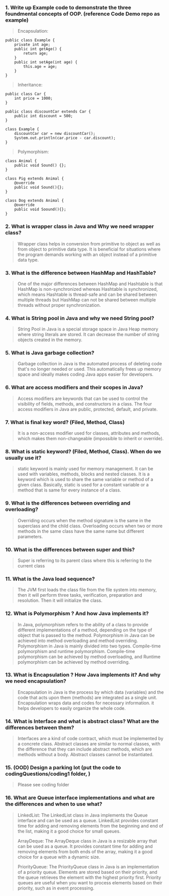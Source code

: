 ### 1. Write up Example code to demonstrate the three foundmental concepts of OOP. (reference Code Demo repo as example)
>Encapsulation:
```
public class Example {
    private int age;
    public int getAge() {
        return age;
    }
    public int setAge(int age) {
        this.age = age;
    }
}
```
>Inheritance:
```
public class Car {
    int price = 1000;
}

public class discountCar extends Car {
    public int discount = 500;
}

class Example {
    discountCar car = new discountCar();
    System.out.println(car.price - car.discount);
}
```
>Polymorphism:
```
class Animal {
    public void Sound() {};
}

class Pig extends Animal {
    @override
    public void Sound(){};
}

class Dog extends Animal {
    @override
    public void Soound(){};
}
```

### 2. What is wrapper class in Java and Why we need wrapper class?
> Wrapper class helps in conversion from primitive to object as well as from object to primitive data type. 
> It is beneficial for situations where the program demands working with an object instead of a primitive data type.

### 3. What is the difference between HashMap and HashTable?
> One of the major differences between HashMap and Hashtable is that HashMap is non-synchronized whereas Hashtable is 
> synchronized, which means Hashtable is thread-safe and can be shared between multiple threads but HashMap can not be 
> shared between multiple threads without proper synchronization.

### 4. What is String pool in Java and why we need String pool?
> String Pool in Java is a special storage space in Java Heap memory where string literals are stored. 
> It can decrease the number of string objects created in the memory.

### 5. What is Java garbage collection?
> Garbage collection in Java is the automated process of deleting code that's no longer needed or used. This 
> automatically frees up memory space and ideally makes coding Java apps easier for developers.

### 6. What are access modifiers and their scopes in Java?
> Access modifiers are keywords that can be used to control the visibility of fields, methods, and constructors in a 
> class. The four access modifiers in Java are public, protected, default, and private.

### 7. What is final key word? (Filed, Method, Class)
> It is a non-access modifier used for classes, attributes and methods, which makes them non-changeable (impossible to 
> inherit or override).

### 8. What is static keyword? (Filed, Method, Class). When do we usually use it?
> static keyword is mainly used for memory management. It can be used with variables, methods, blocks and nested 
> classes. It is a keyword which is used to share the same variable or method of a given class. Basically, static is 
> used for a constant variable or a method that is same for every instance of a class.

### 9. What is the differences between overriding and overloading?
> Overriding occurs when the method signature is the same in the superclass and the child class. Overloading occurs when
> two or more methods in the same class have the same name but different parameters.

### 10. What is the differences between super and this?
> Super is referring to its parent class where this is referring to the current class

### 11. What is the Java load sequence?
> The JVM first loads the class file from the file system into memory, then it will perform three tasks, verification, 
> preparation and resolution. Then it will initialize the class.

### 12. What is Polymorphism ? And how Java implements it?
> In Java, polymorphism refers to the ability of a class to provide different implementations of a method, 
> depending on the type of object that is passed to the method. Polymorphism in Java can be achieved into 
> method overloading and method overriding. Polymorphism in Java is mainly divided into two types. Compile-time
> polymorphism and runtime polymorphism. Compile-time polymorphism can be achieved by method overloading, 
> and Runtime polymorphism can be achieved by method overriding.

### 13. What is Encapsulation ? How Java implements it? And why we need encapsulation?
> Encapsulation in Java is the process by which data (variables) and the code that acts upon them (methods) are 
> integrated as a single unit. Encapsulation wraps data and codes for necessary information. it helps developers to 
> easily organize the whole code.

### 14. What is Interface and what is abstract class? What are the differences between them?
> Interfaces are a kind of code contract, which must be implemented by a concrete class. Abstract classes are similar 
> to normal classes, with the difference that they can include abstract methods, which are methods without a body. 
> Abstract classes cannot be instantiated.

### 15. (OOD) Design a parking lot (put the code to codingQuestions/coding1 folder, )
> Please see coding folder

### 16. What are Queue interface implementations and what are the differences and when to use what?
> LinkedList: The LinkedList class in Java implements the Queue interface and can be used as a queue. 
> LinkedList provides constant time for adding and removing elements from the beginning and end of the list, making it 
> a good choice for small queues.   
> 
> ArrayDeque: The ArrayDeque class in Java is a resizable array that can be used as a queue. It provides constant time 
> for adding and removing elements from both ends of the array, making it a good choice for a queue with a dynamic size.
> 
> PriorityQueue: The PriorityQueue class in Java is an implementation of a priority queue. Elements are stored based on 
> their priority, and the queue retrieves the element with the highest priority first. Priority queues are useful when
> you want to process elements based on their priority, such as in event processing.
